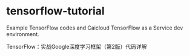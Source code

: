 # tensorflow-tutorial
Example TensorFlow codes and Caicloud TensorFlow as a Service dev environment.

TensorFlow：实战Google深度学习框架（第2版）代码详解

